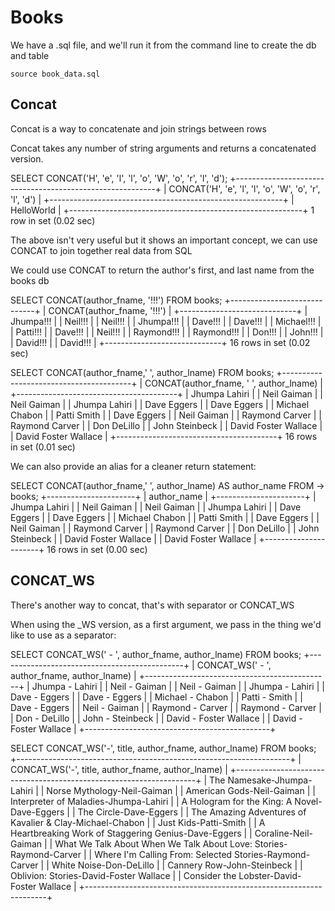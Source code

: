 # Books 

We have a .sql file, and we'll run it from the command line to create the db and table 

```
source book_data.sql
```

## Concat 

Concat is a way to concatenate and join strings between rows

Concat takes any number of string arguments and returns a concatenated version.

SELECT CONCAT('H', 'e', 'l', 'l', 'o', 'W', 'o', 'r', 'l', 'd');
+----------------------------------------------------------+
| CONCAT('H', 'e', 'l', 'l', 'o', 'W', 'o', 'r', 'l', 'd') |
+----------------------------------------------------------+
| HelloWorld                                               |
+----------------------------------------------------------+
1 row in set (0.02 sec)

The above isn't very useful but it shows an important concept, we can use CONCAT to join together real data from SQL 

We could use CONCAT to return the author's first, and last name from the books db

 SELECT CONCAT(author_fname, '!!!') FROM books;
+-----------------------------+
| CONCAT(author_fname, '!!!') |
+-----------------------------+
| Jhumpa!!!                   |
| Neil!!!                     |
| Neil!!!                     |
| Jhumpa!!!                   |
| Dave!!!                     |
| Dave!!!                     |
| Michael!!!                  |
| Patti!!!                    |
| Dave!!!                     |
| Neil!!!                     |
| Raymond!!!                  |
| Raymond!!!                  |
| Don!!!                      |
| John!!!                     |
| David!!!                    |
| David!!!                    |
+-----------------------------+
16 rows in set (0.02 sec)

SELECT CONCAT(author_fname,' ', author_lname) FROM
 books;
+----------------------------------------+
| CONCAT(author_fname, ' ', author_lname) |
+----------------------------------------+
| Jhumpa Lahiri                          |
| Neil Gaiman                            |
| Neil Gaiman                            |
| Jhumpa Lahiri                          |
| Dave Eggers                            |
| Dave Eggers                            |
| Michael Chabon                         |
| Patti Smith                            |
| Dave Eggers                            |
| Neil Gaiman                            |
| Raymond Carver                         |
| Raymond Carver                         |
| Don DeLillo                            |
| John Steinbeck                         |
| David Foster Wallace                   |
| David Foster Wallace                   |
+----------------------------------------+
16 rows in set (0.01 sec)


We can also provide an alias for a cleaner return statement:

 SELECT CONCAT(author_fname,' ', author_lname) AS author_name FROM
    ->  books;
+----------------------+
| author_name          |
+----------------------+
| Jhumpa Lahiri        |
| Neil Gaiman          |
| Neil Gaiman          |
| Jhumpa Lahiri        |
| Dave Eggers          |
| Dave Eggers          |
| Michael Chabon       |
| Patti Smith          |
| Dave Eggers          |
| Neil Gaiman          |
| Raymond Carver       |
| Raymond Carver       |
| Don DeLillo          |
| John Steinbeck       |
| David Foster Wallace |
| David Foster Wallace |
+----------------------+
16 rows in set (0.00 sec)

## CONCAT_WS 

There's another way to concat, that's with separator or CONCAT_WS

When using the _WS version, as a first argument, we pass in the thing we'd like to use as a separator:

SELECT CONCAT_WS(' - ', author_fname, author_lname) FROM books;
+----------------------------------------------+
| CONCAT_WS(' - ', author_fname, author_lname) |
+----------------------------------------------+
| Jhumpa - Lahiri                              |
| Neil - Gaiman                                |
| Neil - Gaiman                                |
| Jhumpa - Lahiri                              |
| Dave - Eggers                                |
| Dave - Eggers                                |
| Michael - Chabon                             |
| Patti - Smith                                |
| Dave - Eggers                                |
| Neil - Gaiman                                |
| Raymond - Carver                             |
| Raymond - Carver                             |
| Don - DeLillo                                |
| John - Steinbeck                             |
| David - Foster Wallace                       |
| David - Foster Wallace                       |
+----------------------------------------------+


SELECT CONCAT_WS('-', title, author_fname, author_lname) FROM books;
+--------------------------------------------------------------------+
| CONCAT_WS('-', title, author_fname, author_lname)                  |
+--------------------------------------------------------------------+
| The Namesake-Jhumpa-Lahiri                                         |
| Norse Mythology-Neil-Gaiman                                        |
| American Gods-Neil-Gaiman                                          |
| Interpreter of Maladies-Jhumpa-Lahiri                              |
| A Hologram for the King: A Novel-Dave-Eggers                       |
| The Circle-Dave-Eggers                                             |
| The Amazing Adventures of Kavalier & Clay-Michael-Chabon           |
| Just Kids-Patti-Smith                                              |
| A Heartbreaking Work of Staggering Genius-Dave-Eggers              |
| Coraline-Neil-Gaiman                                               |
| What We Talk About When We Talk About Love: Stories-Raymond-Carver |
| Where I'm Calling From: Selected Stories-Raymond-Carver            |
| White Noise-Don-DeLillo                                            |
| Cannery Row-John-Steinbeck                                         |
| Oblivion: Stories-David-Foster Wallace                             |
| Consider the Lobster-David-Foster Wallace                          |
+--------------------------------------------------------------------+
